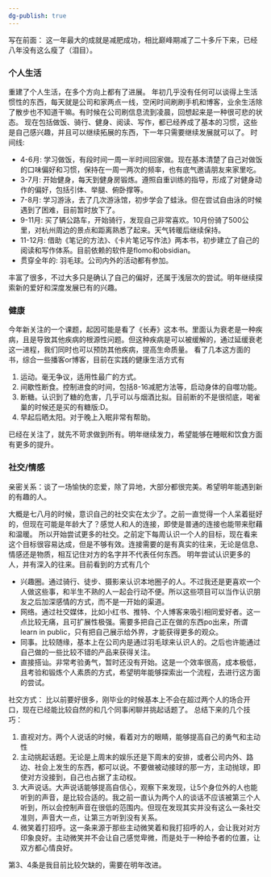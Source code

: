 ```yaml
---
dg-publish: true
---
```

写在前面：
这一年最大的成就是减肥成功，相比巅峰期减了二十多斤下来，已经八年没有这么瘦了（泪目）。
### 个人生活
重建了个人生活，在多个方向上都有了进展。
年初几乎没有任何可以谈得上生活惯性的东西，每天就是公司和家两点一线，空闲时间刷刷手机和博客，业余生活除了散步也不知道干嘛。有时候在公司刷信息流到凌晨，回想起来是一种很可悲的状态。
现在包括做饭、骑行、健身、阅读、写作，都已经养成了基本的习惯，这些是自己感兴趣，并且可以继续拓展的东西，下一年只需要继续发展就可以了。
时间线:
* 4-6月: 学习做饭，有段时间一周一半时间回家做。现在基本清楚了自己对做饭的口味偏好和习惯，保持在一周一两次的频率，也有底气邀请朋友来家里吃。
* 3-7月: 开始健身，每天到健身房锻炼。遵照自重训练的指导，形成了对健身动作的偏好，包括引体、举腿、俯卧撑等。 
* 7-8月: 学习游泳，去了几次游泳馆，初步学会了蛙泳。但在尝试自由泳的时候遇到了困难，目前暂时放下了。
* 9-11月: 买了辆公路车，开始骑行，发现自己非常喜欢。10月份骑了500公里，对杭州周边的景点和距离熟悉了起来。天气转暖后继续保持。
* 11-12月: 借助《笔记的方法》、《卡片笔记写作法》两本书，初步建立了自己的阅读和写作体系。目前依赖的软件是flomo和obsidian。
* 贯穿全年的: 羽毛球。公司内外的活动都有参加。

丰富了很多，不过大多只是确认了自己的偏好，还属于浅层次的尝试。明年继续探索新的爱好和深度发展已有的兴趣。

### 健康
今年新关注的一个课题，起因可能是看了《长寿》这本书。里面认为衰老是一种疾病，且是导致其他疾病的根源性问题。但这种疾病是可以被缓解的，通过延缓衰老这一进程，我们同时也可以预防其他疾病，提高生命质量。
看了几本这方面的书，综合一些播客or博客，目前在实践的健康生活方式有
1. 运动。毫无争议，适用性最广的方式。
2. 间歇性断食。控制进食的时间，包括8-16减肥方法等，启动身体的自噬功能。
3. 断糖。认识到了糖的危害，几乎可以与烟酒比拟。目前断的不是很彻底，喝雀巢的时候还是买的有糖版:D。
4. 早起后晒太阳。对于晚上入眠非常有帮助。

已经在关注了，就先不苛求做到所有。明年继续发力，希望能够在睡眠和饮食方面有更多的提升。


### 社交/情感
亲密关系：谈了一场愉快的恋爱，除了异地，大部分都很完美。希望明年能遇到新的有趣的人。

大概是七八月的时候，意识自己的社交实在太少了。之前一直觉得一个人呆着挺好的，但现在可能是年龄大了？感觉人和人的连接，即使是普通的连接也能带来慰藉和温暖。
所以开始尝试更多的社交。之前定下每周认识一个人的目标，现在看来这个目标很容易达成，但是不够有效。连接需要的是有真实的往来，无论是信息、情感还是物质，相互记住对方的名字并不代表任何东西。
明年尝试认识更多的人，并有深入的往来。目前看到的方式有几个
* 兴趣圈。通过骑行、徒步、摄影来认识本地圈子的人。不过我还是更喜欢一个人做这些事，和半生不熟的人一起会行动不便。所以这些项目可以当作认识朋友之后加深感情的方式，而不是一开始的渠道。
* 网络。通过社交媒体，比如小红书、推特、个人博客来吸引相同爱好者。这一点比较无痛，且可扩展性极强。需要多把自己正在做的东西po出来，所谓learn in public，只有把自己展示给外界，才能获得更多的观众。
* 同事。比较随缘，基本上在公司内是通过羽毛球来认识人的。之后也许能通过自己做的一些比较不错的产品来获得关注。
* 直接搭讪。非常考验勇气，暂时还没有开始。这是一个效率很高，成本极低，且考验和锻炼个人素质的方式，希望明年能够探索出一个流程，去进行这方面的尝试。

社交方式：
比以前要好很多，刚毕业的时候基本上不会在超过两个人的场合开口，现在已经能比较自然的和几个同事闲聊并挑起话题了。
总结下来的几个技巧：
1. 直视对方。两个人说话的时候，看着对方的眼睛，能够提高自己的勇气和主动性
2. 主动挑起话题。无论是上周末的娱乐还是下周末的安排，或者公司内外、路边、社会上发生的东西，都可以说。不要做被动接球的那一方，主动抛球，即使对方没接到，自己也占据了主动权。
3. 大声说话。大声说话能够提高自信心，观察下来发现，让5个身位外的人也能听到的声音，是比较合适的。我之前一直认为两个人的谈话不应该被第三个人听到，所以会控制声音在很低的范围内。但现在发现其实并没有这么一条社交准则，声音大一点，让第三方听到没有关系。
4. 微笑着打招呼。这一条来源于那些主动微笑着和我打招呼的人，会让我对对方印象良好。主动微笑并不会让自己感觉卑微，而是处于一种给予者的位置，让双方都心情良好。

第3、4条是我目前比较欠缺的，需要在明年改进。







